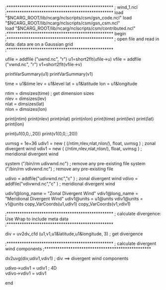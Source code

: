 ;*************************************************
; wind_1.ncl
;*************************************************
load "$NCARG_ROOT/lib/ncarg/nclscripts/csm/gsn_code.ncl"   
load "$NCARG_ROOT/lib/ncarg/nclscripts/csm/gsn_csm.ncl"    
load "$NCARG_ROOT/lib/ncarg/nclscripts/csm/contributed.ncl" 
;*************************************************
begin
;*************************************************
; open file and read in data: data are on a Gaussian grid
;*************************************************

  ufile = addfile ("uwnd.nc", "r")
  u1=short2flt(ufile->u)
  vfile = addfile ("vwnd.nc", "r")
  v1=short2flt(vfile->v)

  printVarSummary(u1)
  printVarSummary(v1)

  time     = u1&time
  lev = u1&level
  lat = u1&latitude
  lon = u1&longitude

  ntim  = dimsizes(time)                 ; get dimension sizes  
  nlev  = dimsizes(lev)                                               
  nlat  = dimsizes(lat)  
  nlon  = dimsizes(lon)      

  print(ntim)
  print(nlev)
  print(nlat)
  print(nlon)
  print(time)
  print(lev)
  print(lat)
  print(lon)

  print(u1(0,0,:,20))
  print(v1(0,0,:,20))

  uvmsg = 1e+36
  udiv1    = new ( (/ntim,nlev,nlat,nlon/), float, uvmsg )  ; zonal divergent wind
  vdiv1    = new ( (/ntim,nlev,nlat,nlon/), float, uvmsg )  ; meridional divergent wind

  system ("/bin/rm udivwnd.nc")         ; remove any pre-existing file
  system ("/bin/rm vdivwnd.nc")         ; remove any pre-existing file

  udivo    = addfile("udivwnd.nc","c" )  ; zonal divergent wind
  vdivo    = addfile("vdivwnd.nc","c" )  ; meridional divergent wind

  udiv1@long_name  = "Zonal Divergent Wind"
  vdiv1@long_name  = "Meridional Divergent Wind"
  udiv1@units      = u1@units
  vdiv1@units      = v1@units
  copy_VarCoords(u1,udiv1)
  copy_VarCoords(v1,vdiv1)

;*************************************************
; calculate divergence: Use Wrap to include meta data
;*************************************************

  div = uv2dv_cfd (u1,v1,u1&latitude,u1&longitude, 3) ; get divergence

;*************************************************
; calculate divergent wind components 
;*************************************************    

  dv2uvg(div,udiv1,vdiv1) ; div  ==> divergent wind components
  

   udivo->udiv1 = udiv1                          ; 4D               
   vdivo->vdiv1 = vdiv1

end
